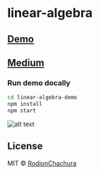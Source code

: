 # linear-algebra
> 

## [Demo](https://rodionchachura.github.io/linear-algebra/)

## [Medium](https://medium.com/@geekrodion/linear-algebra-with-javascript-46c289178c0)

### Run demo docally
```bash
cd linear-algebra-demo
npm install
npm start
```

![alt text](https://cdn-images-1.medium.com/max/800/1*4yaaTk2eqnmn19nyorh-HA.png)

## License

MIT © [RodionChachura](https://geekrodion.com)
